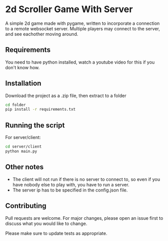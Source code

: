 # 2d Scroller Game With Server

A simple 2d game made with pygame, written to incorporate a connection to a remote websocket server. Multiple players may connect to the server, and see eachother moving around.

## Requirements

You need to have python installed, watch a youtube video for this if you don't know how.

## Installation

Download the project as a .zip file, then extract to a folder

```bash
cd folder
pip install -r requirements.txt
```

## Running the script

For server/client:
```bash
cd server/client
python main.py
```


## Other notes

- The client will not run if there is no server to connect to, so even if you have nobody else to play with, you have to run a server.
- The server ip has to be specified in the config.json file.

## Contributing
Pull requests are welcome. For major changes, please open an issue first to discuss what you would like to change.

Please make sure to update tests as appropriate.
